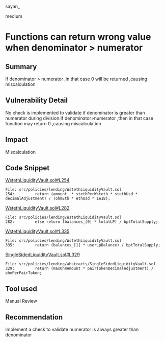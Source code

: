 sayan_

medium

# Functions can return wrong value when denominator > numerator

## Summary
If denominator > numerator ,in that case 0 will be returned ,causing miscalculation
## Vulnerability Detail
No check is implemented to validate if denominator is greater than numerator during division.If denominator>numerator ,then in that case function may return 0 ,causing miscalculation
## Impact
Miscalculation
## Code Snippet
[WstethLiquidityVault.sol#L254](https://github.com/sherlock-audit/2023-02-olympus/blob/main/src/policies/lending/WstethLiquidityVault.sol#L254)
```solidity
File: src/policies/lending/WstethLiquidityVault.sol
254:         return (amount_ * stethPerWsteth * stethUsd * decimalAdjustment) / (ohmEth * ethUsd * 1e18);

```
[WstethLiquidityVault.sol#L282](https://github.com/sherlock-audit/2023-02-olympus/blob/main/src/policies/lending/WstethLiquidityVault.sol#L282)
```solidity
File: src/policies/lending/WstethLiquidityVault.sol
282:         else return (balances_[0] * totalLP) / bptTotalSupply;
```
[WstethLiquidityVault.sol#L335](https://github.com/sherlock-audit/2023-02-olympus/blob/main/src/policies/lending/WstethLiquidityVault.sol#L335)
```solidity
File: src/policies/lending/WstethLiquidityVault.sol
335:         return (balances_[1] * userLpBalance) / bptTotalSupply;
```
[SingleSidedLiquidityVault.sol#L329](https://github.com/sherlock-audit/2023-02-olympus/blob/main/src/policies/lending/abstracts/SingleSidedLiquidityVault.sol#L329)
```solidity
File: src/policies/lending/abstracts/SingleSidedLiquidityVault.sol
329:         return (maxOhmAmount * pairTokenDecimalAdjustment) / ohmPerPairToken;
```
## Tool used

Manual Review

## Recommendation
Implement a check to validate numerator is always greater than denominator